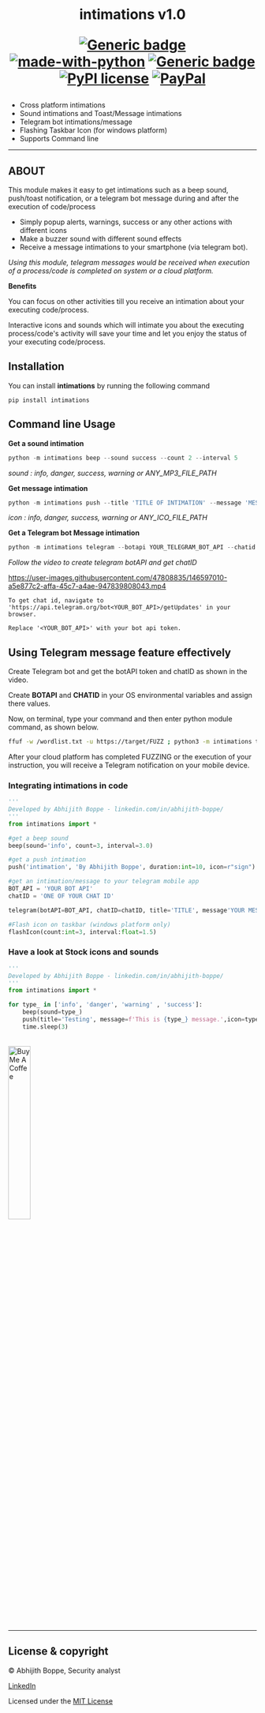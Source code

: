 <h1 align="center">
  intimations v1.0
<div align="center">

[![Generic badge](https://img.shields.io/badge/Made_By-ABHIJITH_BOPPE-BLUE.svg)](https://www.linkedin.com/in/abhijith-boppe/)  
[![made-with-python](https://img.shields.io/badge/Made%20with-Python-1f425f.svg)](https://www.python.org/) [![Generic badge](https://img.shields.io/badge/pypi_package-1.1-DARKGREEN.svg)](https://pypi.org/project/intimation/) [![PyPI license](https://img.shields.io/pypi/l/ansicolortags.svg)](https://github.com/AbhijithAJ/intimation/blob/master/LICENSE) [![PayPal](https://img.shields.io/badge/donate-PayPal-blue.svg)](https://www.paypal.me/abhijithboppes) 
</div>


</h1>

 - Cross platform intimations 
 - Sound intimations and Toast/Message intimations
 - Telegram bot intimations/message
 - Flashing Taskbar Icon (for windows platform)
 - Supports Command line

---
## ABOUT

This module makes it easy to get intimations such as a beep sound, push/toast notification, or a telegram bot message during and after the execution of code/process

- Simply popup alerts, warnings, success or any other actions with different icons
- Make a buzzer sound with different sound effects
- Receive a message intimations to your smartphone (via telegram bot).

*Using this module, telegram messages would be received when execution of a process/code is completed on system or a cloud platform.*

**Benefits**

You can focus on other activities till you receive an intimation about your executing code/process.

Interactive icons and sounds which will intimate you about the executing process/code's activity will save your time and let you enjoy the status of your executing code/process.

## Installation

You can install **intimations** by running the following command
```
pip install intimations
```

## Command line Usage

**Get a sound intimation**
```powershell
python -m intimations beep --sound success --count 2 --interval 5
```
*sound : info, danger, success, warning or ANY_MP3_FILE_PATH*

**Get message intimation**
```powershell
python -m intimations push --title 'TITLE OF INTIMATION' --message 'MESSAGE BODY' --icon success
```
*icon : info, danger, success, warning or ANY_ICO_FILE_PATH*

**Get a Telegram bot Message intimation**
```powershell
python -m intimations telegram --botapi YOUR_TELEGRAM_BOT_API --chatid YOUR_BOT_CHAT_ID --title 'TITLE OF INTIMATION' --message 'MESSAGE BODY'
```

*Follow the video to create telegram botAPI and get chatID*


https://user-images.githubusercontent.com/47808835/146597010-a5e877c2-affa-45c7-a4ae-947839808043.mp4

```
To get chat id, navigate to 'https://api.telegram.org/bot<YOUR_BOT_API>/getUpdates' in your browser.

Replace '<YOUR_BOT_API>' with your bot api token.
```

## Using Telegram message feature effectively

Create Telegram bot and get the botAPI token and chatID as shown in the video.

Create **BOTAPI** and **CHATID** in your OS environmental variables and assign there values.

Now, on terminal, type your command and then enter python module command, as shown below.

```bash
ffuf -w /wordlist.txt -u https://target/FUZZ ; python3 -m intimations telegram -t "Title of Process" -m "Successfully executed"
```
After your cloud platform has completed FUZZING or the execution of your instruction, you will receive a Telegram notification on your mobile device.

### Integrating intimations in code

```python
'''
Developed by Abhijith Boppe - linkedin.com/in/abhijith-boppe/
'''
from intimations import *

#get a beep sound
beep(sound='info', count=3, interval=3.0)

#get a push intimation
push('intimation', 'By Abhijith Boppe', duration:int=10, icon=r"sign")

#get an intimation/message to your telegram mobile app
BOT_API = 'YOUR BOT API'
chatID = 'ONE OF YOUR CHAT ID'

telegram(botAPI=BOT_API, chatID=chatID, title='TITLE', message'YOUR MESSAGE')

#Flash icon on taskbar (windows platform only)
flashIcon(count:int=3, interval:float=1.5)
```

### Have a look at Stock icons and sounds

```python
'''
Developed by Abhijith Boppe - linkedin.com/in/abhijith-boppe/
'''
from intimations import *

for type_ in ['info', 'danger', 'warning' , 'success']:
    beep(sound=type_)
    push(title='Testing', message=f'This is {type_} message.',icon=type_)
    time.sleep(3)
```

<br>
<a href="https://www.buymeacoffee.com/abhijithboppe" target="_blank"><img src="https://cdn.buymeacoffee.com/buttons/v2/default-orange.png" alt="Buy Me A Coffee" width="30%"></a>

---
## License & copyright
© Abhijith Boppe, Security analyst

<a href="https://linkedin.com/in/abhijith-boppe" target="_blank">LinkedIn</a>

Licensed under the [MIT License](LICENSE)
 
